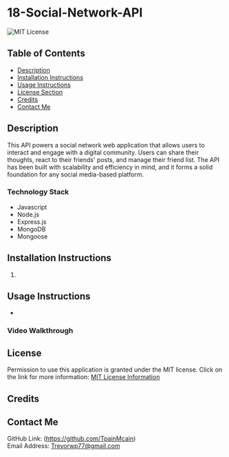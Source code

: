# 18-Social-Network-API
![MIT License](https://img.shields.io/badge/license-MIT-important)

## Table of Contents
  - [Description](#description)
  - [Installation Instructions](#installation-instructions)
  - [Usage Instructions](#usage-instructions)
  - [License Section](#license)
  - [Credits](#credits)
  - [Contact Me](#contact-me)
  
## Description
This API powers a social network web application that allows users to interact and engage with a digital community. Users can share their thoughts, react to their friends' posts, and manage their friend list. The API has been built with scalability and efficiency in mind, and it forms a solid foundation for any social media-based platform.
### Technology Stack
* Javascript
* Node.js
* Express.js
* MongoDB
* Mongoose

## Installation Instructions
1.

## Usage Instructions
* 

### Video Walkthrough

## License
Permission to use this application is granted under the MIT license.
Click on the link for more information: [MIT License Information](https://opensource.org/licenses/MIT)

## Credits

## Contact Me
GitHub Link: (https://github.com/TpainMcain)<br>
Email Address: <Trevorwp77@gmail.com>
